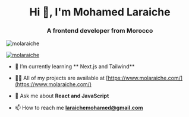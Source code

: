 <h1 align="center">Hi 👋, I'm Mohamed Laraiche</h1>
<h3 align="center">A frontend developer from Morocco</h3>

<p align="left"> <img src="https://komarev.com/ghpvc/?username=molaraiche&label=Profile%20views&color=0e75b6&style=flat" alt="molaraiche" /> </p>

<p align="left"> <a href="https://twitter.com/molaraiche" target="blank"><img src="https://img.shields.io/twitter/follow/molaraiche?logo=twitter&style=for-the-badge" alt="molaraiche" /></a> </p>

- 🌱 I’m currently learning ** Next.js and Tailwind**

- 👨‍💻 All of my projects are available at [https://www.molaraiche.com/](https://www.molaraiche.com/)

- 💬 Ask me about **React and JavaScript**

- 📫 How to reach me **laraichemohamed@gmail.com**

